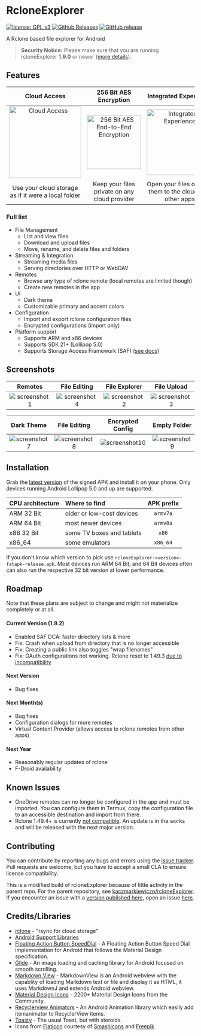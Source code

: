 # RcloneExplorer
[![license: GPL v3](https://img.shields.io/badge/License-GPLv3-blue.svg)](https://github.com/x0b/rcloneExplorer/blob/master/LICENSE) [![Github Releases](https://img.shields.io/github/downloads/x0b/rcloneExplorer/total.svg)](https://github.com/x0b/rcloneExplorer/releases) [![GitHub release](https://img.shields.io/github/v/release/x0b/rcloneExplorer?include_prereleases)](https://github.com/x0b/rcloneExplorer/releases/latest)

A Rclone based file explorer for Android

> **Security Notice:** Please make sure that you are running rcloneExplorer **1.9.0** or newer ([more details](https://github.com/x0b/rcloneExplorer/wiki/Security-Notice-201901:-Remote-contents-readable-from-local-network-when-browsing-any-remote-with-thumbnails-enabled.)).


Features
--------

Cloud Access | 256 Bit AES Encryption | Integrated Experience
:-----:|:--------------:|:-----------:
<img src="https://github.com/x0b/rcloneExplorer/blob/master/docs/cloud-computing.png?raw=true" alt="Cloud Access" width="192" /> | <img src="https://github.com/x0b/rcloneExplorer/blob/master/docs/locked-padlock.png?raw=true" alt="256 Bit AES End-to-End Encryption" width="144" /> | <img src="https://github.com/x0b/rcloneExplorer/blob/master/docs/smartphone.png?raw=true" alt="Integrated Experience" width="176"/>
Use your cloud storage as if it were a local folder | Keep your files private on any cloud provider | Open your files or send them to the cloud with other apps

### Full list
- File Management
    - List and view files
    - Download and upload files
    - Move, rename, and delete files and folders
- Streaming & Integration
    - Streaming media files
    - Serving directories over HTTP or WebDAV
- Remotes
    - Browse any type of rclone remote (local remotes are limited though)
    - Create new remotes in the app
- UI
    - Dark theme
    - Customizable primary and accent colors
- Configuration
    - Import and export rclone configuration files
    - Encrypted configurations (import only)
- Platform support
    - Supports ARM and x86 devices
    - Supports SDK 21+ (Lollipop 5.0)
    - Supports Storage Access Framework (SAF) ([see docs](https://github.com/x0b/rcloneExplorer/wiki#adding-local-storage-saf))

Screenshots
-----------
Remotes|File Editing|File Explorer|File Upload
:-----:|:--------------:|:-----------:|:---------:|
![screenshot1](https://github.com/x0b/rcloneExplorer/blob/master/docs/screenshot_1.png?raw=true)|![screenshot4](https://github.com/x0b/rcloneExplorer/blob/master/docs/screenshot_4.png?raw=true)|![screenshot2](https://github.com/x0b/rcloneExplorer/blob/master/docs/screenshot_2.png?raw=true)|![screenshot3](https://github.com/x0b/rcloneExplorer/blob/master/docs/screenshot_3.png?raw=true)

Dark Theme|File Editing|Encrypted Config| Empty Folder
:----------:|:----------:|:--------:|:-------------:|
![screenshot7](https://github.com/x0b/rcloneExplorer/blob/master/docs/screenshot_7.png?raw=true)|![screenshot8](https://github.com/x0b/rcloneExplorer/blob/master/docs/screenshot_8.png?raw=true)|![screenshot10](https://github.com/x0b/rcloneExplorer/blob/master/docs/screenshot_10.png?raw=true) | ![screenshot9](https://github.com/x0b/rcloneExplorer/blob/master/docs/screenshot_9.png?raw=true) |


Installation
------------
Grab the [latest version](https://github.com/x0b/rcloneExplorer/releases/latest) of the signed APK and install it on your phone. Only devices running Android Lollipop 5.0 and up are supported. 

| CPU architecture | Where to find | APK prefix |
|:---|:--|:---:|
|ARM 32 Bit | older or low-cost devices | ```armv7a``` |
|ARM 64 Bit | most newer devices | ```armv8a``` |
|x86 32 Bit | some TV boxes and tablets | ```x86``` |
|x86_64 | some emulators | ```x86_64``` |

If you don't know which version to pick use ```rcloneExplorer-<version>-fatapk-release.apk```. Most devices run ARM 64 Bit, and 64 Bit devices often can also run the respective 32 bit version at lower performance.


Roadmap
------------
Note that these plans are subject to change and might not materialize completely or at all.

#### Current Version (1.9.2)
 - Enabled SAF DCA: faster directory lists & more
 - Fix: Crash when upload from directory that is no longer accessible
 - Fix: Creating a public link also toggles "wrap filenames"
 - Fix: OAuth configurations not working. Rclone reset to 1.49.3 [due to incompatibility](#known-issues)

#### Next Version
- Bug fixes

#### Next Month(s)
- Bug fixes
- Configuration dialogs for more remotes
- Virtual Content Provider (allows access to rclone remotes from other apps)

#### Next Year
- Reasonably regular updates of rclone
- F-Droid availability

Known Issues
------------
- OneDrive remotes can no longer be configured in the app and must be imported. You can configure them in Termux, copy the configuration file to an accessible destination and import from there.
- Rclone 1.49.4+ is currently [not compatible](https://github.com/rclone/rclone/issues/3686). An update is in the works and will be released with the next major version.

Contributing
------------
You can contribute by reporting any bugs and errors using the [issue tracker](https://github.com/x0b/rcloneExplorer/issues). Pull requests are welcome, but you have to accept a small CLA to ensure license compatibility.

This is a modified build of rcloneExplorer because of little activity in the parent repo. For the parent repository, see [kaczmarkiewiczp/rcloneExplorer](https://github.com/kaczmarkiewiczp/rcloneExplorer). If you encounter an issue with a [version published here](https://github.com/x0b/rcloneExplorer/releases), open an issue  [here](https://github.com/x0b/rcloneExplorer/issues/new). 

Credits/Libraries
-----------------
- [rclone](https://github.com/rclone/rclone) - "rsync for cloud storage"
- [Android Support Libraries](https://developer.android.com/topic/libraries/support-library)
- [Floating Action Button SpeedDial](https://github.com/leinardi/FloatingActionButtonSpeedDial) - A Floating Action Button Speed Dial implementation for Android that follows the Material Design specification.
- [Glide](https://github.com/bumptech/glide) - An image loading and caching library for Android focused on smooth scrolling.
- [Markdown View](https://github.com/falnatsheh/MarkdownView) - MarkdownView is an Android webview with the capablity of loading Markdown text or file and display it as HTML, it uses MarkdownJ and extends Android webview.
- [Material Design Icons](https://github.com/Templarian/MaterialDesign) - 2200+ Material Design Icons from the Community.
- [Recyclerview Animators](https://github.com/wasabeef/recyclerview-animators) - An Android Animation library which easily add itemanimator to RecyclerView items.
- [Toasty](https://github.com/GrenderG/Toasty) - The usual Toast, but with steroids.
- Icons from [Flaticon](https://www.flaticon.com) courtesy of [Smashicons](https://www.flaticon.com/authors/smashicons) and [Freepik](https://www.flaticon.com/authors/freepik)
